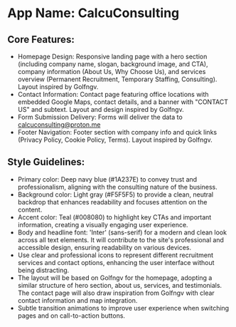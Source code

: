 # **App Name**: CalcuConsulting

## Core Features:

- Homepage Design: Responsive landing page with a hero section (including company name, slogan, background image, and CTA), company information (About Us, Why Choose Us), and services overview (Permanent Recruitment, Temporary Staffing, Consulting). Layout inspired by Golfngv.
- Contact Information: Contact page featuring office locations with embedded Google Maps, contact details, and a banner with "CONTACT US" and subtext. Layout and design inspired by Golfngv.
- Form Submission Delivery: Forms will deliver the data to calcuconsulting@proton.me
- Footer Navigation: Footer section with company info and quick links (Privacy Policy, Cookie Policy, Terms). Layout inspired by Golfngv.

## Style Guidelines:

- Primary color: Deep navy blue (#1A237E) to convey trust and professionalism, aligning with the consulting nature of the business.
- Background color: Light gray (#F5F5F5) to provide a clean, neutral backdrop that enhances readability and focuses attention on the content.
- Accent color: Teal (#008080) to highlight key CTAs and important information, creating a visually engaging user experience.
- Body and headline font: 'Inter' (sans-serif) for a modern and clean look across all text elements. It will contribute to the site's professional and accessible design, ensuring readability on various devices.
- Use clear and professional icons to represent different recruitment services and contact options, enhancing the user interface without being distracting.
- The layout will be based on Golfngv for the homepage, adopting a similar structure of hero section, about us, services, and testimonials. The contact page will also draw inspiration from Golfngv with clear contact information and map integration.
- Subtle transition animations to improve user experience when switching pages and on call-to-action buttons.
